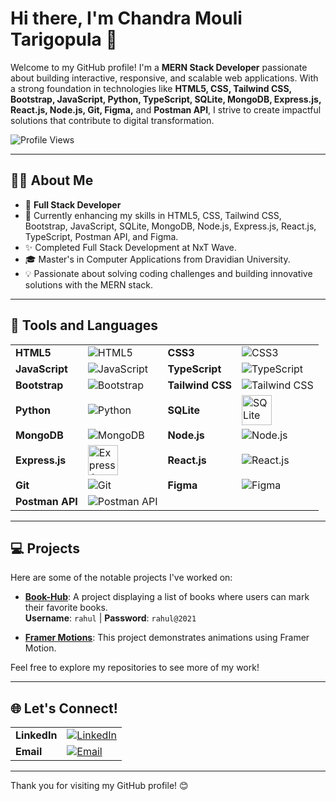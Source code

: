 # Hi there, I'm Chandra Mouli Tarigopula 👋
Welcome to my GitHub profile! I'm a **MERN Stack Developer** passionate about building interactive, responsive, and scalable web applications. With a strong foundation in technologies like **HTML5, CSS, Tailwind CSS, Bootstrap, JavaScript, Python, TypeScript, SQLite, MongoDB, Express.js, React.js, Node.js, Git, Figma,** and **Postman API**, I strive to create impactful solutions that contribute to digital transformation.

![Profile Views](https://profile-counter.glitch.me/chandramouli35/count.svg)

---

## 🧑‍💼 About Me
- 💼 **Full Stack Developer**
- 🌱 Currently enhancing my skills in HTML5, CSS, Tailwind CSS, Bootstrap, JavaScript, SQLite, MongoDB, Node.js, Express.js, React.js, TypeScript, Postman API, and Figma.
- ✨ Completed Full Stack Development at NxT Wave.
- 🎓 Master's in Computer Applications from Dravidian University.
- 💡 Passionate about solving coding challenges and building innovative solutions with the MERN stack.

---

## 🔧 Tools and Languages
<table>
  <tr>
    <td><strong>HTML5</strong></td>
    <td><img src="https://img.icons8.com/color/48/000000/html-5.png" alt="HTML5" title="HTML5"/></td>
    <td><strong>CSS3</strong></td>
    <td><img src="https://img.icons8.com/color/48/000000/css3.png" alt="CSS3" title="CSS3"/></td>
  </tr>
  <tr>
    <td><strong>JavaScript</strong></td>
    <td><img src="https://img.icons8.com/color/48/000000/javascript.png" alt="JavaScript" title="JavaScript"/></td>
    <td><strong>TypeScript</strong></td>
    <td><img src="https://img.icons8.com/color/48/000000/typescript.png" alt="TypeScript" title="TypeScript"/></td>
  </tr>
  <tr>
    <td><strong>Bootstrap</strong></td>
    <td><img src="https://img.icons8.com/color/48/000000/bootstrap.png" alt="Bootstrap" title="Bootstrap"/></td>
    <td><strong>Tailwind CSS</strong></td>
    <td><img src="https://img.icons8.com/color/48/000000/tailwindcss.png" alt="Tailwind CSS" title="Tailwind CSS"/></td>
  </tr>
  <tr>
    <td><strong>Python</strong></td>
    <td><img src="https://img.icons8.com/color/48/000000/python.png" alt="Python" title="Python"/></td>
    <td><strong>SQLite</strong></td>
    <td><img src="https://upload.wikimedia.org/wikipedia/commons/3/38/SQLite370.svg" alt="SQLite" title="SQLite" width="48"/></td>
  </tr>
  <tr>
    <td><strong>MongoDB</strong></td>
    <td><img src="https://img.icons8.com/color/48/000000/mongodb.png" alt="MongoDB" title="MongoDB"/></td>
    <td><strong>Node.js</strong></td>
    <td><img src="https://img.icons8.com/color/48/000000/nodejs.png" alt="Node.js" title="Node.js"/></td>
  </tr>
  <tr>
    <td><strong>Express.js</strong></td>
   <td><img src="https://upload.wikimedia.org/wikipedia/commons/6/64/Expressjs.png" alt="Express.js" title="Express.js" width="48"/></td>
    <td><strong>React.js</strong></td>
    <td><img src="https://img.icons8.com/plasticine/48/000000/react.png" alt="React.js" title="React.js"/></td>
  </tr>
  <tr>
    <td><strong>Git</strong></td>
    <td><img src="https://img.icons8.com/color/48/000000/git.png" alt="Git" title="Git"/></td>
    <td><strong>Figma</strong></td>
    <td><img src="https://img.icons8.com/color/48/000000/figma.png" alt="Figma" title="Figma"/></td>
  </tr>
  <tr>
    <td><strong>Postman API</strong></td>
   <td><img src="https://img.icons8.com/color/48/000000/postman-api.png" alt="Postman API" title="Postman API"/></td>
  
  </tr>
</table>

---

## 💻 Projects
Here are some of the notable projects I've worked on:

- **[Book-Hub](https://bookhubcm.ccbp.tech/)**: A project displaying a list of books where users can mark their favorite books.  
  **Username**: `rahul` | **Password**: `rahul@2021`

- **[Framer Motions](https://spurfitassignment.netlify.app/)**: This project demonstrates animations using Framer Motion.

Feel free to explore my repositories to see more of my work!

---

## 🌐 Let's Connect!
<table>
  <tr>
    <td><strong>LinkedIn</strong></td>
    <td>
      <a href="https://www.linkedin.com/in/mouli-chandra/" target="_blank">
        <img src="https://img.icons8.com/color/48/000000/linkedin.png" alt="LinkedIn" title="LinkedIn"/>
      </a>
    </td>
  </tr>
  <tr>
    <td><strong>Email</strong></td>
    <td>
      <a href="mailto:tarigopulachandramouli1818@gmail.com" target="_blank">
        <img src="https://img.icons8.com/color/48/000000/gmail.png" alt="Email" title="Email"/>
      </a>
    </td>
  </tr>
</table>


---

Thank you for visiting my GitHub profile! 😊
